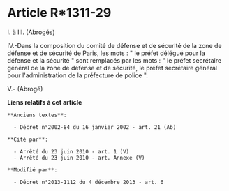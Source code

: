 # Article R*1311-29

I. à III. (Abrogés)

IV.-Dans la composition du comité de défense et de sécurité de la zone de défense et de sécurité de Paris, les mots : " le
préfet délégué pour la défense et la sécurité " sont remplacés par les mots : " le préfet secrétaire général de la zone de
défense et de sécurité, le préfet secrétaire général pour l'administration de la préfecture de police ".

V.- (Abrogé)

**Liens relatifs à cet article**

	**Anciens textes**:

	  - Décret n°2002-84 du 16 janvier 2002 - art. 21 (Ab)

	**Cité par**:

	  - Arrêté du 23 juin 2010 - art. 1 (V)
	  - Arrêté du 23 juin 2010 - art. Annexe (V)

	**Modifié par**:

	  - Décret n°2013-1112 du 4 décembre 2013 - art. 6
